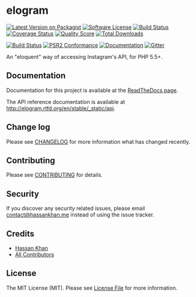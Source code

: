 # elogram

[![Latest Version on Packagist][ico-version]][link-packagist]
[![Software License][ico-license]](LICENSE.md)
[![Build Status][ico-travis]][link-travis]
[![Coverage Status][ico-scrutinizer]][link-scrutinizer]
[![Quality Score][ico-code-quality]][link-code-quality]
[![Total Downloads][ico-downloads]][link-downloads]

[![Build Status][ico-phpeye]][link-phpeye]
[![PSR2 Conformance][ico-styleci]][link-styleci]
[![Documentation][ico-docs]][link-docs]
[![Gitter][ico-gitter]][link-gitter]

An "eloquent" way of accessing Instagram's API, for PHP 5.5+.

## Documentation

Documentation for this project is available at the [ReadTheDocs page][link-docs].

The API reference documentation is available at http://elogram.rtfd.org/en/stable/_static/api.

## Change log

Please see [CHANGELOG](CHANGELOG.md) for more information what has changed recently.

## Contributing

Please see [CONTRIBUTING](CONTRIBUTING.md) for details.

## Security

If you discover any security related issues, please email contact@hassankhan.me instead of using the issue tracker.

## Credits

- [Hassan Khan][link-author]
- [All Contributors][link-contributors]

## License

The MIT License (MIT). Please see [License File](LICENSE.md) for more information.

[ico-version]: https://img.shields.io/packagist/v/larabros/elogram.svg?style=flat-square
[ico-license]: https://img.shields.io/badge/license-MIT-brightgreen.svg?style=flat-square
[ico-travis]: https://img.shields.io/travis/larabros/elogram/master.svg?style=flat-square
[ico-scrutinizer]: https://img.shields.io/scrutinizer/coverage/g/larabros/elogram.svg?style=flat-square
[ico-code-quality]: https://img.shields.io/scrutinizer/g/larabros/elogram.svg?style=flat-square
[ico-downloads]: https://img.shields.io/packagist/dt/larabros/elogram.svg?style=flat-square
[ico-docs]: https://img.shields.io/badge/docs-stable-brightgreen.svg?style=flat-square
[ico-phpeye]: http://php-eye.com/badge/larabros/elogram/tested.svg?style=flat-square
[ico-styleci]: https://styleci.io/repos/51898151/shield
[ico-gitter]: https://img.shields.io/gitter/room/larabros/elogram.svg?style=flat-square

[link-packagist]: https://packagist.org/packages/larabros/elogram
[link-travis]: https://travis-ci.org/larabros/elogram
[link-scrutinizer]: https://scrutinizer-ci.com/g/larabros/elogram/code-structure
[link-code-quality]: https://scrutinizer-ci.com/g/larabros/elogram
[link-downloads]: https://packagist.org/packages/larabros/elogram
[link-docs]: http://elogram.readthedocs.org/en/stable
[link-phpeye]: http://php-eye.com/package/larabros/elogram
[link-styleci]: https://styleci.io/repos/51898151/
[link-gitter]: https://gitter.im/larabros/elogram
[link-author]: https://github.com/hassankhan
[link-contributors]: ../../contributors
